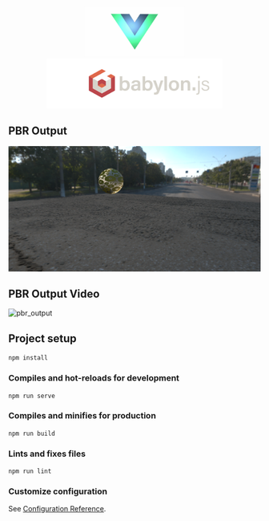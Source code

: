 <div align="center" width="75">

<img src="https://raw.githubusercontent.com/suriya4code/Babylon_Vue/master/public/images/vue_animation.gif" alt="VueJs_logo +" width="200" height="100"/>

<img src="https://raw.githubusercontent.com/suriya4code/Babylon_Vue/master/public/images/babylonjs_logo.png" alt="BabylonJs_logo" width="350" height="100"/>

</div>

<div>
<h2>PBR Output</h2>
<img src="https://raw.githubusercontent.com/suriya4code/Babylon_Vue/master/public/output/babylonjs_pbr.png" alt="pbr_output" />

<h2>PBR Output Video</h2>
<img src="https://raw.githubusercontent.com/suriya4code/Babylon_Vue/master/public/output/babylonjs_pbr.gif" alt="pbr_output" />



</div>




<div>

<h2>Project setup</h2>

```
npm install
```

### Compiles and hot-reloads for development
```
npm run serve
```

### Compiles and minifies for production
```
npm run build
```

### Lints and fixes files
```
npm run lint
```

### Customize configuration
See [Configuration Reference](https://cli.vuejs.org/config/).
</div>
